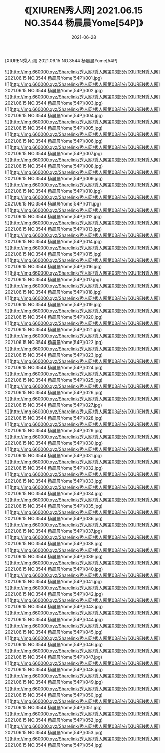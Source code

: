 ﻿---
layout: post
title:  《[XIUREN秀人网] 2021.06.15 NO.3544 杨晨晨Yome[54P]》
date:   2021-06-28
img: http://img.660000.xyz/Sharelink/秀人网/秀人网第03部分/[XIUREN秀人网] 2021.06.15 NO.3544 杨晨晨Yome[54P]/000.jpg
categories: [美女, 清纯, 唯美]
---

[XIUREN秀人网] 2021.06.15 NO.3544 杨晨晨Yome[54P]

  ![](http://img.660000.xyz/Sharelink/秀人网/秀人网第03部分/[XIUREN秀人网] 2021.06.15 NO.3544 杨晨晨Yome[54P]/001.jpg) <br> ![](http://img.660000.xyz/Sharelink/秀人网/秀人网第03部分/[XIUREN秀人网] 2021.06.15 NO.3544 杨晨晨Yome[54P]/002.jpg) <br> ![](http://img.660000.xyz/Sharelink/秀人网/秀人网第03部分/[XIUREN秀人网] 2021.06.15 NO.3544 杨晨晨Yome[54P]/003.jpg) <br> ![](http://img.660000.xyz/Sharelink/秀人网/秀人网第03部分/[XIUREN秀人网] 2021.06.15 NO.3544 杨晨晨Yome[54P]/004.jpg) <br> ![](http://img.660000.xyz/Sharelink/秀人网/秀人网第03部分/[XIUREN秀人网] 2021.06.15 NO.3544 杨晨晨Yome[54P]/005.jpg) <br> ![](http://img.660000.xyz/Sharelink/秀人网/秀人网第03部分/[XIUREN秀人网] 2021.06.15 NO.3544 杨晨晨Yome[54P]/006.jpg) <br> ![](http://img.660000.xyz/Sharelink/秀人网/秀人网第03部分/[XIUREN秀人网] 2021.06.15 NO.3544 杨晨晨Yome[54P]/007.jpg) <br> ![](http://img.660000.xyz/Sharelink/秀人网/秀人网第03部分/[XIUREN秀人网] 2021.06.15 NO.3544 杨晨晨Yome[54P]/008.jpg) <br> ![](http://img.660000.xyz/Sharelink/秀人网/秀人网第03部分/[XIUREN秀人网] 2021.06.15 NO.3544 杨晨晨Yome[54P]/009.jpg) <br> ![](http://img.660000.xyz/Sharelink/秀人网/秀人网第03部分/[XIUREN秀人网] 2021.06.15 NO.3544 杨晨晨Yome[54P]/010.jpg) <br> ![](http://img.660000.xyz/Sharelink/秀人网/秀人网第03部分/[XIUREN秀人网] 2021.06.15 NO.3544 杨晨晨Yome[54P]/011.jpg) <br> ![](http://img.660000.xyz/Sharelink/秀人网/秀人网第03部分/[XIUREN秀人网] 2021.06.15 NO.3544 杨晨晨Yome[54P]/012.jpg) <br> ![](http://img.660000.xyz/Sharelink/秀人网/秀人网第03部分/[XIUREN秀人网] 2021.06.15 NO.3544 杨晨晨Yome[54P]/013.jpg) <br> ![](http://img.660000.xyz/Sharelink/秀人网/秀人网第03部分/[XIUREN秀人网] 2021.06.15 NO.3544 杨晨晨Yome[54P]/014.jpg) <br> ![](http://img.660000.xyz/Sharelink/秀人网/秀人网第03部分/[XIUREN秀人网] 2021.06.15 NO.3544 杨晨晨Yome[54P]/015.jpg) <br> ![](http://img.660000.xyz/Sharelink/秀人网/秀人网第03部分/[XIUREN秀人网] 2021.06.15 NO.3544 杨晨晨Yome[54P]/016.jpg) <br> ![](http://img.660000.xyz/Sharelink/秀人网/秀人网第03部分/[XIUREN秀人网] 2021.06.15 NO.3544 杨晨晨Yome[54P]/017.jpg) <br> ![](http://img.660000.xyz/Sharelink/秀人网/秀人网第03部分/[XIUREN秀人网] 2021.06.15 NO.3544 杨晨晨Yome[54P]/018.jpg) <br> ![](http://img.660000.xyz/Sharelink/秀人网/秀人网第03部分/[XIUREN秀人网] 2021.06.15 NO.3544 杨晨晨Yome[54P]/019.jpg) <br> ![](http://img.660000.xyz/Sharelink/秀人网/秀人网第03部分/[XIUREN秀人网] 2021.06.15 NO.3544 杨晨晨Yome[54P]/020.jpg) <br> ![](http://img.660000.xyz/Sharelink/秀人网/秀人网第03部分/[XIUREN秀人网] 2021.06.15 NO.3544 杨晨晨Yome[54P]/021.jpg) <br> ![](http://img.660000.xyz/Sharelink/秀人网/秀人网第03部分/[XIUREN秀人网] 2021.06.15 NO.3544 杨晨晨Yome[54P]/022.jpg) <br> ![](http://img.660000.xyz/Sharelink/秀人网/秀人网第03部分/[XIUREN秀人网] 2021.06.15 NO.3544 杨晨晨Yome[54P]/023.jpg) <br> ![](http://img.660000.xyz/Sharelink/秀人网/秀人网第03部分/[XIUREN秀人网] 2021.06.15 NO.3544 杨晨晨Yome[54P]/024.jpg) <br> ![](http://img.660000.xyz/Sharelink/秀人网/秀人网第03部分/[XIUREN秀人网] 2021.06.15 NO.3544 杨晨晨Yome[54P]/025.jpg) <br> ![](http://img.660000.xyz/Sharelink/秀人网/秀人网第03部分/[XIUREN秀人网] 2021.06.15 NO.3544 杨晨晨Yome[54P]/026.jpg) <br> ![](http://img.660000.xyz/Sharelink/秀人网/秀人网第03部分/[XIUREN秀人网] 2021.06.15 NO.3544 杨晨晨Yome[54P]/027.jpg) <br> ![](http://img.660000.xyz/Sharelink/秀人网/秀人网第03部分/[XIUREN秀人网] 2021.06.15 NO.3544 杨晨晨Yome[54P]/028.jpg) <br> ![](http://img.660000.xyz/Sharelink/秀人网/秀人网第03部分/[XIUREN秀人网] 2021.06.15 NO.3544 杨晨晨Yome[54P]/029.jpg) <br> ![](http://img.660000.xyz/Sharelink/秀人网/秀人网第03部分/[XIUREN秀人网] 2021.06.15 NO.3544 杨晨晨Yome[54P]/030.jpg) <br> ![](http://img.660000.xyz/Sharelink/秀人网/秀人网第03部分/[XIUREN秀人网] 2021.06.15 NO.3544 杨晨晨Yome[54P]/031.jpg) <br> ![](http://img.660000.xyz/Sharelink/秀人网/秀人网第03部分/[XIUREN秀人网] 2021.06.15 NO.3544 杨晨晨Yome[54P]/032.jpg) <br> ![](http://img.660000.xyz/Sharelink/秀人网/秀人网第03部分/[XIUREN秀人网] 2021.06.15 NO.3544 杨晨晨Yome[54P]/033.jpg) <br> ![](http://img.660000.xyz/Sharelink/秀人网/秀人网第03部分/[XIUREN秀人网] 2021.06.15 NO.3544 杨晨晨Yome[54P]/034.jpg) <br> ![](http://img.660000.xyz/Sharelink/秀人网/秀人网第03部分/[XIUREN秀人网] 2021.06.15 NO.3544 杨晨晨Yome[54P]/035.jpg) <br> ![](http://img.660000.xyz/Sharelink/秀人网/秀人网第03部分/[XIUREN秀人网] 2021.06.15 NO.3544 杨晨晨Yome[54P]/036.jpg) <br> ![](http://img.660000.xyz/Sharelink/秀人网/秀人网第03部分/[XIUREN秀人网] 2021.06.15 NO.3544 杨晨晨Yome[54P]/037.jpg) <br> ![](http://img.660000.xyz/Sharelink/秀人网/秀人网第03部分/[XIUREN秀人网] 2021.06.15 NO.3544 杨晨晨Yome[54P]/038.jpg) <br> ![](http://img.660000.xyz/Sharelink/秀人网/秀人网第03部分/[XIUREN秀人网] 2021.06.15 NO.3544 杨晨晨Yome[54P]/039.jpg) <br> ![](http://img.660000.xyz/Sharelink/秀人网/秀人网第03部分/[XIUREN秀人网] 2021.06.15 NO.3544 杨晨晨Yome[54P]/040.jpg) <br> ![](http://img.660000.xyz/Sharelink/秀人网/秀人网第03部分/[XIUREN秀人网] 2021.06.15 NO.3544 杨晨晨Yome[54P]/041.jpg) <br> ![](http://img.660000.xyz/Sharelink/秀人网/秀人网第03部分/[XIUREN秀人网] 2021.06.15 NO.3544 杨晨晨Yome[54P]/042.jpg) <br> ![](http://img.660000.xyz/Sharelink/秀人网/秀人网第03部分/[XIUREN秀人网] 2021.06.15 NO.3544 杨晨晨Yome[54P]/043.jpg) <br> ![](http://img.660000.xyz/Sharelink/秀人网/秀人网第03部分/[XIUREN秀人网] 2021.06.15 NO.3544 杨晨晨Yome[54P]/044.jpg) <br> ![](http://img.660000.xyz/Sharelink/秀人网/秀人网第03部分/[XIUREN秀人网] 2021.06.15 NO.3544 杨晨晨Yome[54P]/045.jpg) <br> ![](http://img.660000.xyz/Sharelink/秀人网/秀人网第03部分/[XIUREN秀人网] 2021.06.15 NO.3544 杨晨晨Yome[54P]/046.jpg) <br> ![](http://img.660000.xyz/Sharelink/秀人网/秀人网第03部分/[XIUREN秀人网] 2021.06.15 NO.3544 杨晨晨Yome[54P]/047.jpg) <br> ![](http://img.660000.xyz/Sharelink/秀人网/秀人网第03部分/[XIUREN秀人网] 2021.06.15 NO.3544 杨晨晨Yome[54P]/048.jpg) <br> ![](http://img.660000.xyz/Sharelink/秀人网/秀人网第03部分/[XIUREN秀人网] 2021.06.15 NO.3544 杨晨晨Yome[54P]/049.jpg) <br> ![](http://img.660000.xyz/Sharelink/秀人网/秀人网第03部分/[XIUREN秀人网] 2021.06.15 NO.3544 杨晨晨Yome[54P]/050.jpg) <br> ![](http://img.660000.xyz/Sharelink/秀人网/秀人网第03部分/[XIUREN秀人网] 2021.06.15 NO.3544 杨晨晨Yome[54P]/051.jpg) <br> ![](http://img.660000.xyz/Sharelink/秀人网/秀人网第03部分/[XIUREN秀人网] 2021.06.15 NO.3544 杨晨晨Yome[54P]/052.jpg) <br> ![](http://img.660000.xyz/Sharelink/秀人网/秀人网第03部分/[XIUREN秀人网] 2021.06.15 NO.3544 杨晨晨Yome[54P]/053.jpg) <br> ![](http://img.660000.xyz/Sharelink/秀人网/秀人网第03部分/[XIUREN秀人网] 2021.06.15 NO.3544 杨晨晨Yome[54P]/054.jpg) <br>